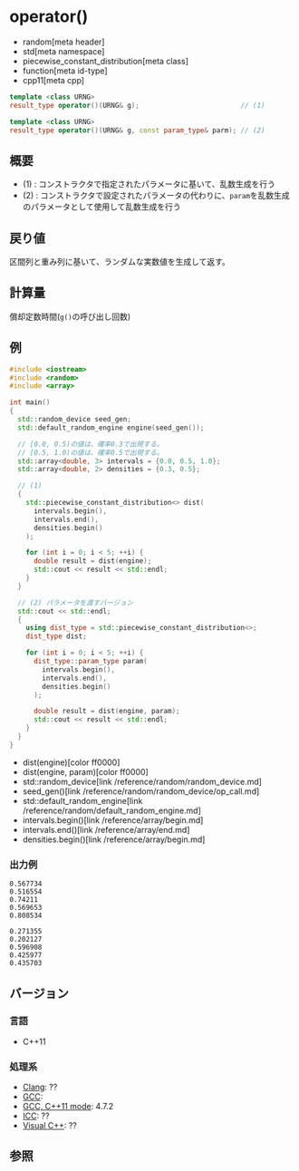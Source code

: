 # operator()
* random[meta header]
* std[meta namespace]
* piecewise_constant_distribution[meta class]
* function[meta id-type]
* cpp11[meta cpp]

```cpp
template <class URNG>
result_type operator()(URNG& g);                         // (1)

template <class URNG>
result_type operator()(URNG& g, const param_type& parm); // (2)
```

## 概要
- (1) : コンストラクタで指定されたパラメータに基いて、乱数生成を行う
- (2) : コンストラクタで設定されたパラメータの代わりに、`param`を乱数生成のパラメータとして使用して乱数生成を行う


## 戻り値
区間列と重み列に基いて、ランダムな実数値を生成して返す。


## 計算量
償却定数時間(`g()`の呼び出し回数)


## 例
```cpp example
#include <iostream>
#include <random>
#include <array>

int main()
{
  std::random_device seed_gen;
  std::default_random_engine engine(seed_gen());

  // [0.0, 0.5)の値は、確率0.3で出現する。
  // [0.5, 1.0)の値は、確率0.5で出現する。
  std::array<double, 3> intervals = {0.0, 0.5, 1.0};
  std::array<double, 2> densities = {0.3, 0.5};

  // (1)
  {
    std::piecewise_constant_distribution<> dist(
      intervals.begin(),
      intervals.end(),
      densities.begin()
    );

    for (int i = 0; i < 5; ++i) {
      double result = dist(engine);
      std::cout << result << std::endl;
    }
  }

  // (2) パラメータを渡すバージョン
  std::cout << std::endl;
  {
    using dist_type = std::piecewise_constant_distribution<>;
    dist_type dist;

    for (int i = 0; i < 5; ++i) {
      dist_type::param_type param(
        intervals.begin(),
        intervals.end(),
        densities.begin()
      );

      double result = dist(engine, param);
      std::cout << result << std::endl;
    }
  }
}
```
* dist(engine)[color ff0000]
* dist(engine, param)[color ff0000]
* std::random_device[link /reference/random/random_device.md]
* seed_gen()[link /reference/random/random_device/op_call.md]
* std::default_random_engine[link /reference/random/default_random_engine.md]
* intervals.begin()[link /reference/array/begin.md]
* intervals.end()[link /reference/array/end.md]
* densities.begin()[link /reference/array/begin.md]


### 出力例
```
0.567734
0.516554
0.74211
0.569653
0.808534

0.271355
0.202127
0.596908
0.425977
0.435703
```

## バージョン
### 言語
- C++11

### 処理系
- [Clang](/implementation.md#clang): ??
- [GCC](/implementation.md#gcc): 
- [GCC, C++11 mode](/implementation.md#gcc): 4.7.2
- [ICC](/implementation.md#icc): ??
- [Visual C++](/implementation.md#visual_cpp): ??


## 参照


